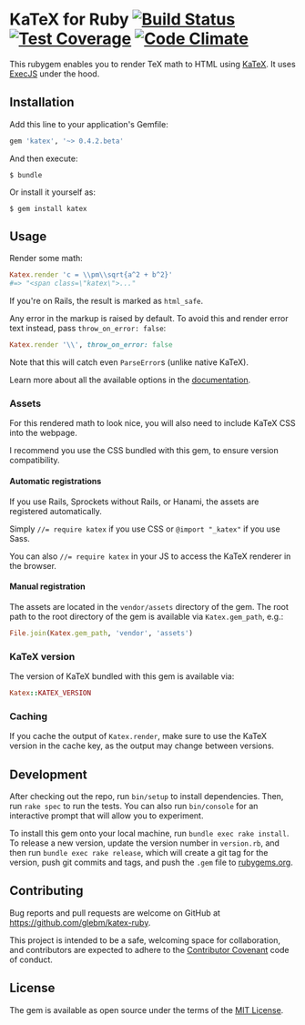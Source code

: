 # KaTeX for Ruby [![Build Status](https://travis-ci.org/glebm/katex-ruby.svg?branch=master)](https://travis-ci.org/glebm/katex-ruby) [![Test Coverage](https://codeclimate.com/github/glebm/katex-ruby/badges/coverage.svg)](https://codeclimate.com/github/glebm/katex-ruby/coverage) [![Code Climate](https://codeclimate.com/github/glebm/katex-ruby/badges/gpa.svg)](https://codeclimate.com/github/glebm/katex-ruby)

This rubygem enables you to render TeX math to HTML using [KaTeX].
It uses [ExecJS] under the hood.

## Installation

Add this line to your application's Gemfile:

```ruby
gem 'katex', '~> 0.4.2.beta'
```

And then execute:

    $ bundle

Or install it yourself as:

    $ gem install katex

## Usage

Render some math:

```ruby
Katex.render 'c = \\pm\\sqrt{a^2 + b^2}'
#=> "<span class=\"katex\">..."
```

If you're on Rails, the result is marked as `html_safe`.

Any error in the markup is raised by default. To avoid this and render error
text instead, pass `throw_on_error: false`:

```ruby
Katex.render '\\', throw_on_error: false
```

Note that this will catch even `ParseError`s (unlike native KaTeX).

Learn more about all the available options in the
[documentation](http://www.rubydoc.info/gems/katex/Katex#render-class_method).

### Assets

For this rendered math to look nice, you will also need to include KaTeX CSS
into the webpage.

I recommend you use the CSS bundled with this gem, to ensure version
compatibility.

#### Automatic registrations

If you use Rails, Sprockets without Rails, or Hanami, the assets are registered
automatically.

Simply `//= require katex` if you use CSS or `@import "_katex"` if you use Sass.

You can also `//= require katex` in your JS to access the KaTeX renderer in the
browser.

#### Manual registration

The assets are located in the `vendor/assets` directory of the gem. The root
path to the root directory of the gem is available via `Katex.gem_path`, e.g.:

```ruby
File.join(Katex.gem_path, 'vendor', 'assets')
```

### KaTeX version

The version of KaTeX bundled with this gem is available via:

```ruby
Katex::KATEX_VERSION
```

### Caching

If you cache the output of `Katex.render`, make sure to use the KaTeX
version in the cache key, as the output may change between versions.

## Development

After checking out the repo, run `bin/setup` to install dependencies.
Then, run `rake spec` to run the tests. You can also run `bin/console` for an
interactive prompt that will allow you to experiment.

To install this gem onto your local machine, run `bundle exec rake install`.
To release a new version, update the version number in `version.rb`,
and then run `bundle exec rake release`,
which will create a git tag for the version, push git commits and tags,
and push the `.gem` file to [rubygems.org](https://rubygems.org).

## Contributing

Bug reports and pull requests are welcome on GitHub at
https://github.com/glebm/katex-ruby.

This project is intended to be a safe, welcoming space for collaboration,
and contributors are expected to adhere to the
[Contributor Covenant](http://contributor-covenant.org) code of conduct.


## License

The gem is available as open source under the terms of the
[MIT License](http://opensource.org/licenses/MIT).


[KaTeX]: https://github.com/Khan/KaTeX
[ExecJS]: https://github.com/rails/execjs
